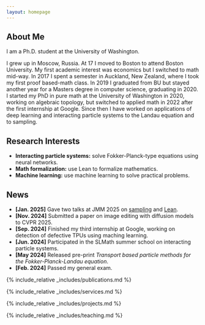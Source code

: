 ```yaml
---
layout: homepage
---
```


## About Me

I am a Ph.D. student at the University of Washington.

I grew up in Moscow, Russia. At 17 I moved to Boston to attend Boston University. My first academic interest was economics but I switched to math mid-way. In 2017 I spent a semester in Auckland, New Zealand, where I took my first proof based-math class. In 2019 I graduated from BU but stayed another year for a Masters degree in computer science, graduating in 2020. I started my PhD in pure math at the University of Washington in 2020, working on algebraic topology, but switched to applied math in 2022 after the first internship at Google. Since then I have worked on applications of deep learning and interacting particle systems to the Landau equation and to sampling.

## Research Interests

- **Interacting particle systems:** solve Fokker-Planck-type equations using neural networks.
- **Math formalization:** use Lean to formalize mathematics.
- **Machine learning:** use machine learning to solve practical problems.

## News

- **[Jan. 2025]** Gave two talks at JMM 2025 on [sampling](https://meetings.ams.org/math/jmm2025/meetingapp.cgi/Paper/40036) and [Lean](https://meetings.ams.org/math/jmm2025/meetingapp.cgi/Paper/44733).
- **[Nov. 2024]** Submitted a paper on image editing with diffusion models to CVPR 2025.
- **[Sep. 2024]** Finished my third internship at Google, working on detection of defective TPUs using maching learning.
- **[Jun. 2024]** Participated in the SLMath summer school on interacting particle systems.
- **[May 2024]** Released pre-print *Transport based particle methods for the Fokker-Planck-Landau equation*.
- **[Feb. 2024]** Passed my general exam.

{% include_relative _includes/publications.md %}

{% include_relative _includes/services.md %}

{% include_relative _includes/projects.md %}

{% include_relative _includes/teaching.md %}